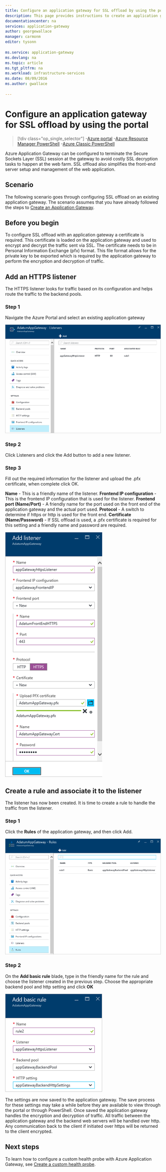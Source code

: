 ```yaml
---
title: Configure an application gateway for SSL offload by using the portal | Microsoft Azure
description: This page provides instructions to create an application gateway with SSL offload by using the portal
documentationcenter: na
services: application-gateway
author: georgewallace
manager: carmonm
editor: tysonn

ms.service: application-gateway
ms.devlang: na
ms.topic: article
ms.tgt_pltfrm: na
ms.workload: infrastructure-services
ms.date: 08/09/2016
ms.author: gwallace

---
```

# Configure an application gateway for SSL offload by using the portal
> [!div class="op_single_selector"]
> -[Azure portal](application-gateway-ssl-portal.md)
> -[Azure Resource Manager PowerShell](application-gateway-ssl-arm.md)
> -[Azure Classic PowerShell](application-gateway-ssl.md)
> 
> 

Azure Application Gateway can be configured to terminate the Secure Sockets Layer (SSL) session at the gateway to avoid costly SSL decryption tasks to happen at the web farm. SSL offload also simplifies the front-end server setup and management of the web application.

## Scenario
The following scenario goes through configuring SSL offload on an existing application gateway. The scenario assumes that you have already followed the steps to [Create an Application Gateway](application-gateway-create-gateway-portal.md).

## Before you begin
To configure SSL offload with an application gateway a certificate is required. This certificate is loaded on the application gateway and used to encrypt and decrypt the traffic sent via SSL. The certificate needs to be in Personal Information Exchange (pfx) format. This file format allows for the private key to be exported which is required by the application gateway to perform the encryption and decryption of traffic.

## Add an HTTPS listener
The HTTPS listener looks for traffic based on its configuration and helps route the traffic to the backend pools.

### Step 1
Navigate the Azure Portal and select an existing application gateway

![app gateway overview blade][1]

### Step 2
Click Listeners and click the Add button to add a new listener.

### Step 3
Fill out the required information for the listener and upload the .pfx certificate, when complete click OK.

**Name** - This is a friendly name of the listener.
**Frontend IP configuration** - This is the frontend IP configuration that is used for the listener.
**Frontend port (Name/Port)** - A friendly name for the port used on the front end of the application gateway and the actual port used.
**Protocol** - A switch to determine if https or http is used for the front end.
**Certificate (Name/Password)** - If SSL offload is used, a .pfx certificate is required for this setting and a friendly name and password are required.

![add listener blade][2]

## Create a rule and associate it to the listener
The listener has now been created. It is time to create a rule to handle the traffic from the listener.

### Step 1
Click the **Rules** of the application gateway, and then click Add.

![appgateway rules blade][3]

### Step 2
On the **Add basic rule** blade, type in the friendly name for the rule and choose the listener created in the previous step. Choose the appropriate backend pool and http setting and click **OK**

![https settings window][4]

The settings are now saved to the application gateway. The save process for these settings may take a while before they are available to view through the portal or through PowerShell. Once saved the application gateway handles the encryption and decryption of traffic. All traffic between the application gateway and the backend web servers will be handled over http. Any communication back to the client if initiated over https will be returned to the client encrypted.

## Next steps
To learn how to configure a custom health probe with Azure Application Gateway, see [Create a custom health probe](application-gateway-create-gateway-portal.md).

[1]: ./media/application-gateway-ssl-portal/figure1.png
[2]: ./media/application-gateway-ssl-portal/figure2.png
[3]: ./media/application-gateway-ssl-portal/figure3.png
[4]: ./media/application-gateway-ssl-portal/figure4.png